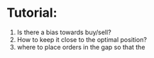# Tutorial:

1) Is there a bias towards buy/sell?
2) How to keep it close to the optimal position?
3) where to place orders in the gap so that the

